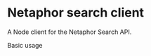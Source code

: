 Netaphor search client
===================

A Node client for the Netaphor Search API.

Basic usage

